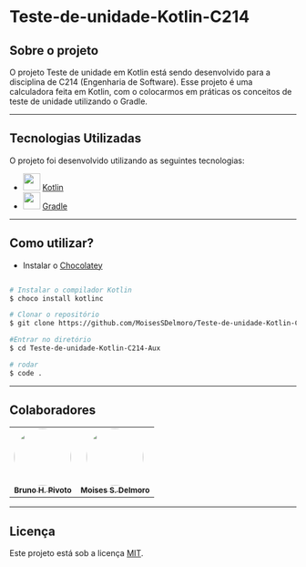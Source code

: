 # Teste-de-unidade-Kotlin-C214

## Sobre o projeto

O projeto Teste de unidade em Kotlin está sendo desenvolvido para a disciplina de C214 (Engenharia de Software). Esse projeto é uma calculadora feita em Kotlin, com o colocarmos em práticas os conceitos de teste de unidade utilizando o Gradle.

---

## Tecnologias Utilizadas

O projeto foi desenvolvido utilizando as seguintes tecnologias:

- <img height="30" src="https://destra.software/content/199cbbd80271591e524deb17e671d7bd.svg"/> [Kotlin](https://kotlinlang.org/) 
- <img height="30" src="https://seeklogo.com/images/G/gradle-logo-AFA2BBCB65-seeklogo.com.png"/> [Gradle](https://gradle.org/)

---
## Como utilizar?

- Instalar o [Chocolatey](https://chocolatey.org/)
```bash

# Instalar o compilador Kotlin
$ choco install kotlinc

# Clonar o repositório
$ git clone https://github.com/MoisesSDelmoro/Teste-de-unidade-Kotlin-C214-Aux

#Entrar no diretório
$ cd Teste-de-unidade-Kotlin-C214-Aux

# rodar
$ code .

```
---
## Colaboradores

<table>
  <tr>
    <td align="center"><a href="https://github.com/BrunoPivoto/"><img style="border-radius: 50%;" src="https://user-images.githubusercontent.com/57488202/117158995-4a689680-ad96-11eb-9678-d9a3b33faf38.png" width="100px;" alt=""/><br /><sub><b>Bruno H. Pivoto</b></sub></a></td>      
    <td align="center"><a href="https://github.com/MoisesSDelmoro"><img style="border-radius: 50%;" src="https://user-images.githubusercontent.com/57488202/117151468-7f251f80-ad8f-11eb-9e56-7a242b89ed72.png" width="100px;" alt=""/><br /><sub><b>Moises S. Delmoro</b></sub></a></td>  
  </tr>
</table>

---

##  Licença

Este projeto está sob a licença [MIT](./LICENSE).
